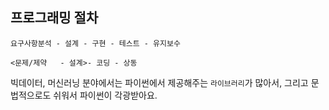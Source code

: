 ## 프로그래밍 절차

```
요구사항분석 - 설계 - 구현 - 테스트 - 유지보수
```

```
<문제/제약   - 설계>- 코딩 - 상동
```

빅데이터, 머신러닝 분야에서는 파이썬에서 제공해주는 `라이브러리`가 많아서, 그리고 문법적으로도 쉬워서 파이썬이 각광받아요. 